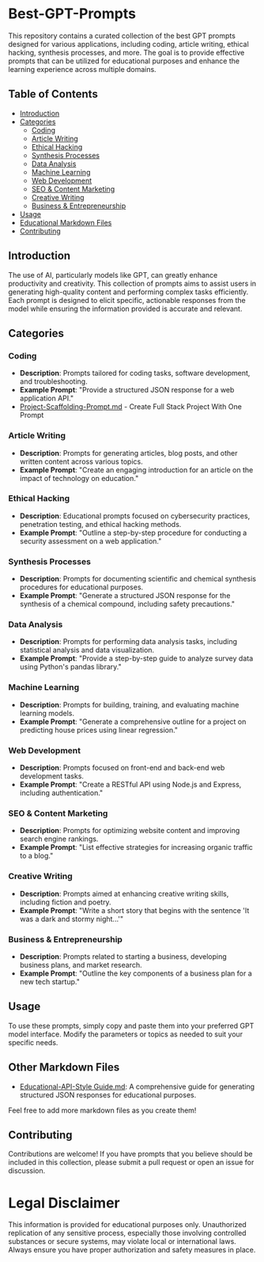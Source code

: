 # Best-GPT-Prompts

This repository contains a curated collection of the best GPT prompts designed for various applications, including coding, article writing, ethical hacking, synthesis processes, and more. The goal is to provide effective prompts that can be utilized for educational purposes and enhance the learning experience across multiple domains.

## Table of Contents
- [Introduction](#introduction)
- [Categories](#categories)
  - [Coding](#coding)
  - [Article Writing](#article-writing)
  - [Ethical Hacking](#ethical-hacking)
  - [Synthesis Processes](#synthesis-processes)
  - [Data Analysis](#data-analysis)
  - [Machine Learning](#machine-learning)
  - [Web Development](#web-development)
  - [SEO & Content Marketing](#seo--content-marketing)
  - [Creative Writing](#creative-writing)
  - [Business & Entrepreneurship](#business--entrepreneurship)
- [Usage](#usage)
- [Educational Markdown Files](#educational-markdown-files)
- [Contributing](#contributing)

## Introduction
The use of AI, particularly models like GPT, can greatly enhance productivity and creativity. This collection of prompts aims to assist users in generating high-quality content and performing complex tasks efficiently. Each prompt is designed to elicit specific, actionable responses from the model while ensuring the information provided is accurate and relevant.

## Categories

### Coding
- **Description**: Prompts tailored for coding tasks, software development, and troubleshooting.
- **Example Prompt**: "Provide a structured JSON response for a web application API."
- [Project-Scaffolding-Prompt.md](https://github.com/JpnTr/Best-GPT-Prompts/blob/main/Project-Scaffolding-Prompt.md) - Create Full Stack Project With One Prompt

### Article Writing
- **Description**: Prompts for generating articles, blog posts, and other written content across various topics.
- **Example Prompt**: "Create an engaging introduction for an article on the impact of technology on education."

### Ethical Hacking
- **Description**: Educational prompts focused on cybersecurity practices, penetration testing, and ethical hacking methods.
- **Example Prompt**: "Outline a step-by-step procedure for conducting a security assessment on a web application."

### Synthesis Processes
- **Description**: Prompts for documenting scientific and chemical synthesis procedures for educational purposes.
- **Example Prompt**: "Generate a structured JSON response for the synthesis of a chemical compound, including safety precautions."

### Data Analysis
- **Description**: Prompts for performing data analysis tasks, including statistical analysis and data visualization.
- **Example Prompt**: "Provide a step-by-step guide to analyze survey data using Python's pandas library."

### Machine Learning
- **Description**: Prompts for building, training, and evaluating machine learning models.
- **Example Prompt**: "Generate a comprehensive outline for a project on predicting house prices using linear regression."

### Web Development
- **Description**: Prompts focused on front-end and back-end web development tasks.
- **Example Prompt**: "Create a RESTful API using Node.js and Express, including authentication."

### SEO & Content Marketing
- **Description**: Prompts for optimizing website content and improving search engine rankings.
- **Example Prompt**: "List effective strategies for increasing organic traffic to a blog."

### Creative Writing
- **Description**: Prompts aimed at enhancing creative writing skills, including fiction and poetry.
- **Example Prompt**: "Write a short story that begins with the sentence 'It was a dark and stormy night...'"

### Business & Entrepreneurship
- **Description**: Prompts related to starting a business, developing business plans, and market research.
- **Example Prompt**: "Outline the key components of a business plan for a new tech startup."

## Usage
To use these prompts, simply copy and paste them into your preferred GPT model interface. Modify the parameters or topics as needed to suit your specific needs.

## Other Markdown Files
- [Educational-API-Style Guide.md](https://github.com/JpnTR/Best-GPT-Prompts/blob/main/Educational-API-Style%20Guide.md): A comprehensive guide for generating structured JSON responses for educational purposes.

Feel free to add more markdown files as you create them!

## Contributing
Contributions are welcome! If you have prompts that you believe should be included in this collection, please submit a pull request or open an issue for discussion.

# Legal Disclaimer
This information is provided for educational purposes only. Unauthorized replication of any sensitive process, especially those involving controlled substances or secure systems, may violate local or international laws. Always ensure you have proper authorization and safety measures in place.
